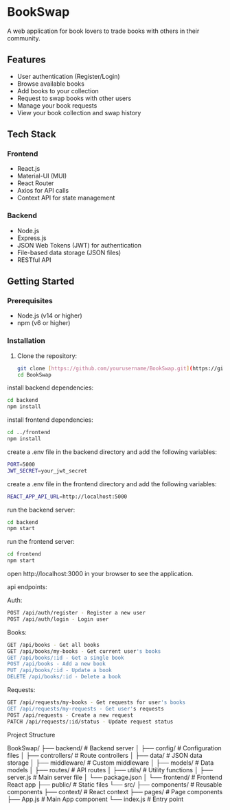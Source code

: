 # BookSwap

A web application for book lovers to trade books with others in their community.

## Features

- User authentication (Register/Login)
- Browse available books
- Add books to your collection
- Request to swap books with other users
- Manage your book requests
- View your book collection and swap history

## Tech Stack

### Frontend
- React.js
- Material-UI (MUI)
- React Router
- Axios for API calls
- Context API for state management

### Backend
- Node.js
- Express.js
- JSON Web Tokens (JWT) for authentication
- File-based data storage (JSON files)
- RESTful API

## Getting Started

### Prerequisites

- Node.js (v14 or higher)
- npm (v6 or higher)

### Installation

1. Clone the repository:
   ```bash
   git clone [https://github.com/yourusername/BookSwap.git](https://github.com/yourusername/BookSwap.git)
   cd BookSwap


install backend dependencies:
```bash
cd backend
npm install
```

install frontend dependencies:
```bash
cd ../frontend
npm install
```

create a .env file in the backend directory and add the following variables:
```bash
PORT=5000
JWT_SECRET=your_jwt_secret
```

create a .env file in the frontend directory and add the following variables:
```bash
REACT_APP_API_URL=http://localhost:5000
```

run the backend server:
```bash
cd backend
npm start
```

run the frontend server:
```bash
cd frontend
npm start
```

open http://localhost:3000 in your browser to see the application.

api endpoints:

Auth:
```bash
POST /api/auth/register - Register a new user
POST /api/auth/login - Login user
```

Books:
```bash
GET /api/books - Get all books
GET /api/books/my-books - Get current user's books
GET /api/books/:id - Get a single book
POST /api/books - Add a new book
PUT /api/books/:id - Update a book
DELETE /api/books/:id - Delete a book
```

Requests:
```bash
GET /api/requests/my-books - Get requests for user's books
GET /api/requests/my-requests - Get user's requests
POST /api/requests - Create a new request
PATCH /api/requests/:id/status - Update request status
```

Project Structure 

BookSwap/
├── backend/               # Backend server
│   ├── config/           # Configuration files
│   ├── controllers/      # Route controllers
│   ├── data/             # JSON data storage
│   ├── middleware/       # Custom middleware
│   ├── models/           # Data models
│   ├── routes/           # API routes
│   ├── utils/            # Utility functions
│   ├── server.js         # Main server file
│   └── package.json
│
└── frontend/             # Frontend React app
    ├── public/           # Static files
    └── src/
        ├── components/   # Reusable components
        ├── context/      # React context
        ├── pages/        # Page components
        ├── App.js        # Main App component
        └── index.js      # Entry point